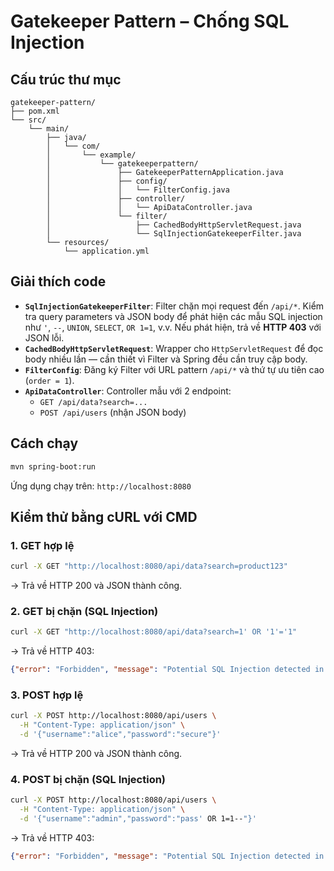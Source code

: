 # Gatekeeper Pattern – Chống SQL Injection

## Cấu trúc thư mục

```
gatekeeper-pattern/
├── pom.xml
└── src/
    └── main/
        ├── java/
        │   └── com/
        │       └── example/
        │           └── gatekeeperpattern/
        │               ├── GatekeeperPatternApplication.java
        │               ├── config/
        │               │   └── FilterConfig.java
        │               ├── controller/
        │               │   └── ApiDataController.java
        │               └── filter/
        │                   ├── CachedBodyHttpServletRequest.java
        │                   └── SqlInjectionGatekeeperFilter.java
        └── resources/
            └── application.yml
```

## Giải thích code

- **`SqlInjectionGatekeeperFilter`**: Filter chặn mọi request đến `/api/*`. Kiểm tra query parameters và JSON body để phát hiện các mẫu SQL injection như `'`, `--`, `UNION`, `SELECT`, `OR 1=1`, v.v. Nếu phát hiện, trả về **HTTP 403** với JSON lỗi.
- **`CachedBodyHttpServletRequest`**: Wrapper cho `HttpServletRequest` để đọc body nhiều lần — cần thiết vì Filter và Spring đều cần truy cập body.
- **`FilterConfig`**: Đăng ký Filter với URL pattern `/api/*` và thứ tự ưu tiên cao (`order = 1`).
- **`ApiDataController`**: Controller mẫu với 2 endpoint:
  - `GET /api/data?search=...`
  - `POST /api/users` (nhận JSON body)

## Cách chạy

```bash
mvn spring-boot:run
```

Ứng dụng chạy trên: `http://localhost:8080`

## Kiểm thử bằng cURL với CMD

### 1. GET hợp lệ

```bash
curl -X GET "http://localhost:8080/api/data?search=product123"
```

→ Trả về HTTP 200 và JSON thành công.

### 2. GET bị chặn (SQL Injection)

```bash
curl -X GET "http://localhost:8080/api/data?search=1' OR '1'='1"
```

→ Trả về HTTP 403:
```json
{"error": "Forbidden", "message": "Potential SQL Injection detected in query parameter."}
```

### 3. POST hợp lệ

```bash
curl -X POST http://localhost:8080/api/users \
  -H "Content-Type: application/json" \
  -d '{"username":"alice","password":"secure"}'
```

→ Trả về HTTP 200 và JSON thành công.

### 4. POST bị chặn (SQL Injection)

```bash
curl -X POST http://localhost:8080/api/users \
  -H "Content-Type: application/json" \
  -d '{"username":"admin","password":"pass' OR 1=1--"}'
```

→ Trả về HTTP 403:
```json
{"error": "Forbidden", "message": "Potential SQL Injection detected in request body."}
```
